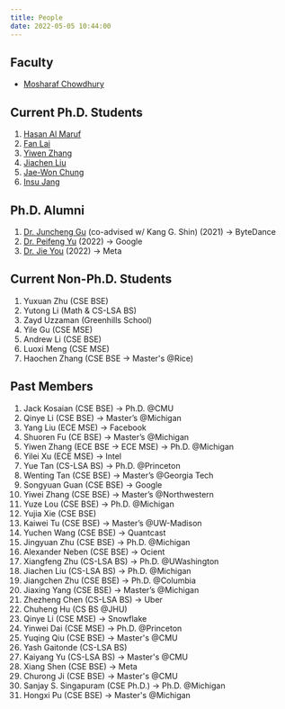 ```yaml
---
title: People
date: 2022-05-05 10:44:00
---
```


## Faculty

* [Mosharaf Chowdhury](https://www.mosharaf.com/)

## Current Ph.D. Students

1. [Hasan Al Maruf](https://web.eecs.umich.edu/~hasanal/)
1. [Fan Lai](http://www-personal.umich.edu/~fanlai/)
1. [Yiwen Zhang](https://web.eecs.umich.edu/~yiwenzhg/)
1. [Jiachen Liu](http://www-personal.umich.edu/~amberljc/)
1. [Jae-Won Chung](http://about.jaewonchung.me/)
1. [Insu Jang](https://insujang.github.io/)

## Ph.D. Alumni
1. [Dr. Juncheng Gu](https://www.linkedin.com/in/juncheng-gu-93960859/) (co-advised w/ Kang G. Shin) (2021) → ByteDance
2. [Dr. Peifeng Yu](https://www.linkedin.com/in/peifengyu/) (2022) → Google
3. [Dr. Jie You](https://www.linkedin.com/in/jimmyyou/) (2022) → Meta

## Current Non-Ph.D. Students
1. Yuxuan Zhu (CSE BSE)
1. Yutong Li (Math & CS-LSA BS)
1. Zayd Uzzaman (Greenhills School)
1. Yile Gu (CSE MSE) 
1. Andrew Li (CSE BSE)
1. Luoxi Meng (CSE MSE) 
1. Haochen Zhang (CSE BSE → Master's @Rice)

## Past Members
 1. Jack Kosaian (CSE BSE) → Ph.D. @CMU
 2. Qinye Li (CSE BSE) → Master’s @Michigan
 3. Yang Liu (ECE MSE) → Facebook
 4. Shuoren Fu (CE BSE) → Master’s @Michigan
 5. Yiwen Zhang (ECE BSE → ECE MSE) → Ph.D. @Michigan
 6. Yilei Xu (ECE MSE) → Intel
 7. Yue Tan (CS-LSA BS) → Ph.D. @Princeton
 8. Wenting Tan (CSE BSE) → Master’s @Georgia Tech
 9. Songyuan Guan (CSE BSE) → Google
10. Yiwei Zhang (CSE BSE) → Master’s @Northwestern
11. Yuze Lou (CSE BSE) → Ph.D. @Michigan
12. Yujia Xie (CSE BSE)
13. Kaiwei Tu (CSE BSE) → Master’s @UW-Madison
14. Yuchen Wang (CSE BSE) → Quantcast
15. Jingyuan Zhu (CSE BSE) → Ph.D. @Michigan
16. Alexander Neben (CSE BSE) → Ocient
17. Xiangfeng Zhu (CS-LSA BS) → Ph.D. @UWashington
18. Jiachen Liu (CS-LSA BS) → Ph.D. @Michigan
19. Jiangchen Zhu (CSE BSE) → Ph.D. @Columbia
20. Jiaxing Yang (CSE BSE) → Master’s @Michigan
21. Zhezheng Chen (CS-LSA BS) → Uber
22. Chuheng Hu (CS BS @JHU)
23. Qinye Li (CSE MSE) → Snowflake
24. Yinwei Dai (CSE MSE) → Ph.D. @Princeton
25. Yuqing Qiu (CSE BSE) → Master's @CMU
26. Yash Gaitonde (CS-LSA BS)
27. Kaiyang Yu (CS-LSA BS) → Master's @CMU
28. Xiang Shen (CSE BSE) → Meta
29. Churong Ji (CSE BSE) → Master's @CMU
30. Sanjay S. Singapuram (CSE Ph.D.) → Ph.D. @Michigan
31. Hongxi Pu (CSE BSE) → Master's @Michigan
